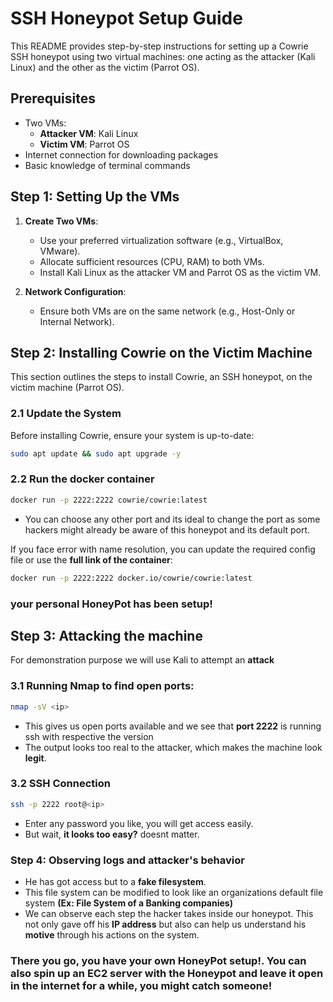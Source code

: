 # SSH Honeypot Setup Guide

This README provides step-by-step instructions for setting up a Cowrie SSH honeypot using two virtual machines: one acting as the attacker (Kali Linux) and the other as the victim (Parrot OS).

## Prerequisites

- Two VMs:
  - **Attacker VM**: Kali Linux
  - **Victim VM**: Parrot OS
- Internet connection for downloading packages
- Basic knowledge of terminal commands

## Step 1: Setting Up the VMs

1. **Create Two VMs**:
   - Use your preferred virtualization software (e.g., VirtualBox, VMware).
   - Allocate sufficient resources (CPU, RAM) to both VMs.
   - Install Kali Linux as the attacker VM and Parrot OS as the victim VM.

2. **Network Configuration**:
   - Ensure both VMs are on the same network (e.g., Host-Only or Internal Network).

## Step 2: Installing Cowrie on the Victim Machine

This section outlines the steps to install Cowrie, an SSH honeypot, on the victim machine (Parrot OS).

### 2.1 Update the System

Before installing Cowrie, ensure your system is up-to-date:

```bash
sudo apt update && sudo apt upgrade -y
```

### 2.2 Run the docker container
```bash
docker run -p 2222:2222 cowrie/cowrie:latest
```
 - You can choose any other port and its ideal to change the port as some hackers might already be aware of this honeypot and its default port. 

If you face error with name resolution, you can update the required config file or use the **full link of the container**:
```bash
docker run -p 2222:2222 docker.io/cowrie/cowrie:latest
```

### **your personal HoneyPot has been setup!**

## Step 3: Attacking the machine

For demonstration purpose we will use Kali to attempt an **attack**

### 3.1 Running **Nmap** to find open ports:

```bash
nmap -sV <ip>
```
 - This gives us open ports available and we see that **port 2222** is running ssh with respective the version
 - The output looks too real to the attacker, which makes the machine look **legit**.

### 3.2 SSH Connection

```bash
ssh -p 2222 root@<ip>
```

 - Enter any password you like, you will get access easily.
 - But wait, **it looks too easy?** doesnt matter.

### Step 4: Observing logs and attacker's behavior
 - He has got access but to a **fake filesystem**.
 - This file system can be modified to look like an organizations default file system **(Ex: File System of a Banking companies)**
 - We can observe each step the hacker takes inside our honeypot. This not only gave off his **IP address** but also can help us understand his **motive** through his actions on the system. 



### **There you go, you have your own HoneyPot setup!. You can also spin up an EC2 server with the Honeypot and leave it open in the internet for a while, you might catch someone!**


























